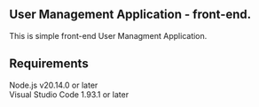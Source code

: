 ## User Management Application - front-end.
This is simple front-end User Managment Application.

## Requirements
Node.js v20.14.0 or later <br>
Visual Studio Code 1.93.1 or later
